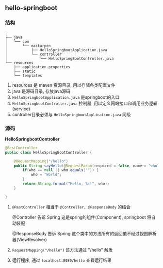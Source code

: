 ## hello-springboot

### 结构

```shell 
.
├── java
│   └── com
│       └── eastarpen
│           ├── HelloSpringbootApplication.java
│           └── controller
│               └── HelloSpringBootController.java
└── resources
    ├── application.properties
    ├── static
    └── templates
```

1. resources 是 maven 资源目录, 用以存储各类配置文件
2. java 是源码目录, 存放java源码
3. `HelloSpringbootApplication.java` 是springboot的入口
4. `HelloSpringbootController.java`  控制器, 用以定义网站接口和调用业务逻辑(service)
5. controller目录必须与 `HelloSpringbootApplication.java` 同级

### 源码

**HelloSpringbootController**

```java
@RestController
public class HelloSpringBootController {

    @RequestMapping("/hello")
    public String sayHello(@RequestParam(required = false, name = "who") String who) {
        if(who == null || who.equals("")) {
            who = "World";
        }
        return String.format("Hello, %s!", who);
    }

}
```

1. `@RestController` 相当于 `@Controller, @ResponseBody` 的结合

   @Controller 告诉 Spring 这是spring的组件(Component), springboot 将自动装配

   @ResponseBody 告诉 Spring 这个类中的方法所有的返回值不经过视图解析器(ViewResolver)

2. `RequestMapping("/hello")` 该方法通过 "/hello" 触发

3. 运行程序, 通过 `localhost:8080/hello` 查看运行结果